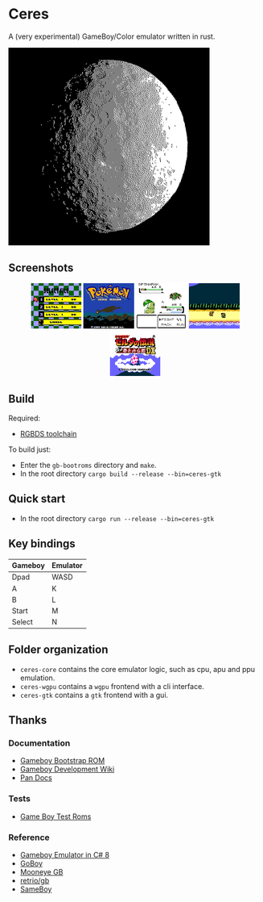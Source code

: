 # Ceres

A (very experimental) GameBoy/Color emulator written in rust.

![logo](https://github.com/remind-me-later/ceres-images/blob/main/ceres.webp?raw=true)

## Screenshots

<p align="center" width="100%">
    <img width="20%" src="https://github.com/remind-me-later/ceres-images/blob/main/kirby_dream.webp?raw=true"> 
    <img width="20%" src="https://github.com/remind-me-later/ceres-images/blob/main/pokemon_silver.webp?raw=true"> 
    <img width="20%" src="https://github.com/remind-me-later/ceres-images/blob/main/pokemon_crystal.webp?raw=true">   
    <img width="20%" src="https://github.com/remind-me-later/ceres-images/blob/main/zelda_yume_1.webp?raw=true"> 
    <img width="20%" src="https://github.com/remind-me-later/ceres-images/blob/main/zelda_yume_2.webp?raw=true"> 
</p>

## Build

Required:

- [RGBDS toolchain](https://rgbds.gbdev.io/)

To build just:

- Enter the `gb-bootroms` directory and `make`.
- In the root directory `cargo build --release --bin=ceres-gtk`

## Quick start

- In the root directory `cargo run --release --bin=ceres-gtk`

## Key bindings

| Gameboy | Emulator |
| ------- | -------- |
| Dpad    | WASD     |
| A       | K        |
| B       | L        |
| Start   | M        |
| Select  | N        |

## Folder organization

- `ceres-core` contains the core emulator logic, such as cpu, apu and ppu emulation.
- `ceres-wgpu` contains a `wgpu` frontend with a cli interface.
- `ceres-gtk` contains a `gtk` frontend with a gui.

## Thanks

### Documentation

- [Gameboy Bootstrap ROM](https://gbdev.gg8.se/wiki/articles/Gameboy_Bootstrap_ROM#Contents_of_the_ROM)
- [Gameboy Development Wiki](https://gbdev.gg8.se/wiki/articles/Main_Page)
- [Pan Docs](https://gbdev.io/pandocs/)

### Tests

- [Game Boy Test Roms](https://github.com/c-sp/gameboy-test-roms)

### Reference

- [Gameboy Emulator in C# 8](https://github.com/DaveTCode/gameboy-emulator-dotnet)
- [GoBoy](https://github.com/Humpheh/goboy)
- [Mooneye GB](https://github.com/Gekkio/mooneye-gb)
- [retrio/gb](https://github.com/retrio/gb)
- [SameBoy](https://github.com/LIJI32/SameBoy)
